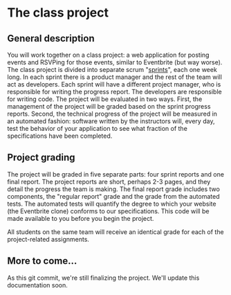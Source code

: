 # The class project

## General description

You will work together
on a class project: a web application for posting events and RSVPing
for those events, similar to Eventbrite (but way worse). The class project is
divided into separate scrum "[sprints](http://en.wikipedia.org/wiki/Scrum_%28software_development%29#Sprint)", each one week long. In each
sprint there is a product manager and the rest of the team will act
as developers. Each sprint will have a different project manager,
who is responsible for writing the progress report. The developers
are responsible for writing code. The project will be evaluated in
two ways. First, the management of the project will be graded based
on the sprint progress reports. Second, the technical progress of
the project will be measured in an automated fashion: software written
by the instructors will, every day, test the behavior of your
application to see what fraction of the specifications have been
completed.

## Project grading

The project will be graded in five separate parts: four sprint reports
and one final report. The project reports are short, perhaps 2-3 pages,
and they detail the progress the team is making. The final report
grade includes two components, the "regular report" grade and the
grade from the automated tests. The automated tests will quantify the
degree to which your website (the Eventbrite clone) conforms to our
specifications. This code will be made available to you before you
begin the project.

All students on the same team will receive an identical grade for
each of the project-related assignments.

## More to come...

As this git commit, we're still finalizing the project. We'll update
this documentation soon.
